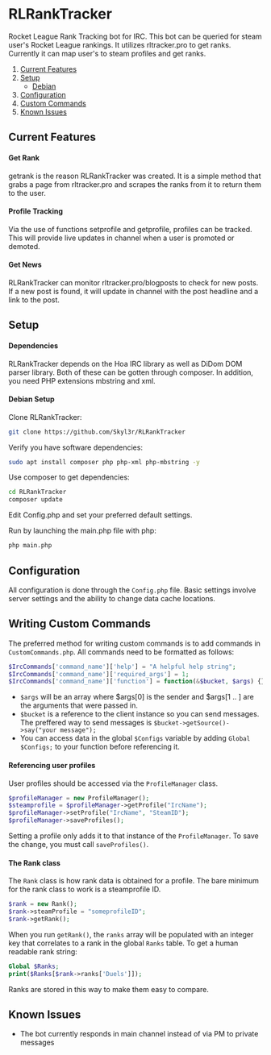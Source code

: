 # RLRankTracker
Rocket League Rank Tracking bot for IRC. This bot can be queried for steam user's Rocket League rankings. It utilizes rltracker.pro to get ranks.
Currently it can map user's to steam profiles and get ranks.

1. [Current Features](#current-features)
2. [Setup](#setup)
    * [Debian](#debian-setup)
3. [Configuration](#configuration)
4. [Custom Commands](#writing-custom-commands)
5. [Known Issues](#known-issues)

## Current Features

#### Get Rank
getrank is the reason RLRankTracker was created. It is a simple method that grabs a page from rltracker.pro and scrapes the ranks from it to return them to the user.

#### Profile  Tracking
Via the use of functions setprofile and getprofile, profiles can be tracked. This will provide live updates in channel when a user is promoted or demoted.

#### Get News
RLRankTracker can monitor rltracker.pro/blogposts to check for new posts. If a new post is found, it will update in channel with the post headline and a link to the post.

## Setup

#### Dependencies
RLRankTracker depends on the Hoa IRC library as well as DiDom DOM parser library. Both of these can be gotten through composer. In addition, you need PHP extensions mbstring and xml.

#### Debian Setup
Clone RLRankTracker:
```bash
git clone https://github.com/Skyl3r/RLRankTracker
```

Verify you have software dependencies:
```bash
sudo apt install composer php php-xml php-mbstring -y
```

Use composer to get dependencies:
```bash
cd RLRankTracker
composer update
```
Edit Config.php and set your preferred default settings.

Run by launching the main.php file with php:
```bash
php main.php
```

## Configuration

All configuration is done through the `Config.php` file.
Basic settings involve server settings and the ability to change data cache locations.


## Writing Custom Commands

The preferred method for writing custom commands is to add commands in `CustomCommands.php`. All commands need to be formatted as follows:
```php
$IrcCommands['command_name']['help'] = "A helpful help string";
$IrcCommands['command_name']['required_args'] = 1;
$IrcCommands['command_name']['function'] = function(&$bucket, $args) {};
```

- `$args` will be an array where $args[0] is the sender and $args[1 .. ] are the arguments that were passed in.
- `$bucket` is a reference to the client instance so you can send messages. The preffered way to send messages is `$bucket->getSource()->say("your message");`
- You can access data in the global `$Configs` variable by adding `Global $Configs;` to your function before referencing it.


#### Referencing user profiles

User profiles should be accessed via the `ProfileManager` class.  
```php
$profileManager = new ProfileManager();
$steamprofile = $profileManager->getProfile("IrcName");
$profileManager->setProfile("IrcName", "SteamID");
$profileManager->saveProfiles();
```
Setting a profile only adds it to that instance of the `ProfileManager`. To save the change, you must call `saveProfiles()`.

#### The Rank class

The `Rank` class is how rank data is obtained for a profile. The bare minimum for the rank class to work is a steamprofile ID.
```php
$rank = new Rank();
$rank->steamProfile = "someprofileID";
$rank->getRank();
```
When you run `getRank()`, the `ranks` array will be populated with an integer key that correlates to a rank in the global `Ranks` table. To get a human readable rank string:
```php
Global $Ranks;
print($Ranks[$rank->ranks['Duels']]);
```
Ranks are stored in this way to make them easy to compare.


## Known Issues
- The bot currently responds in main channel instead of via PM to private messages

